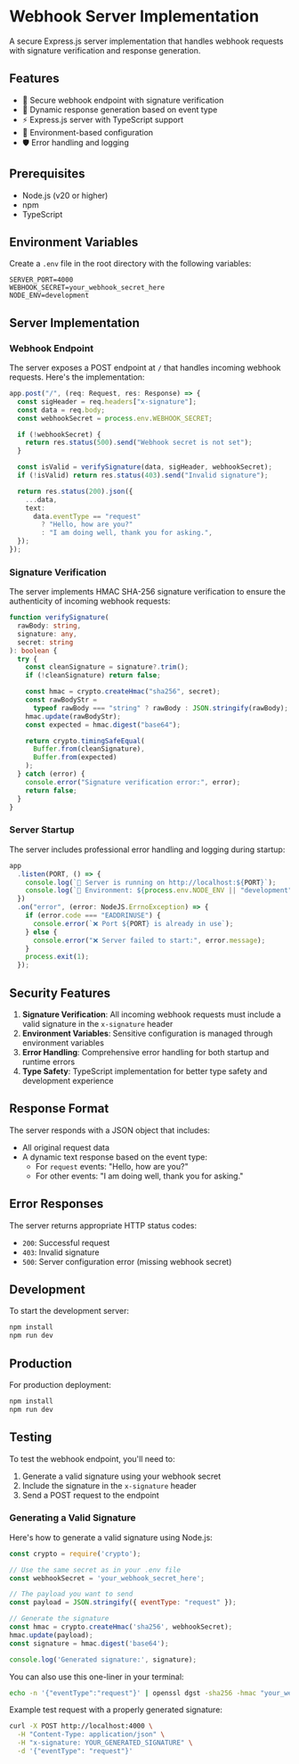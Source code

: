 # Webhook Server Implementation

A secure Express.js server implementation that handles webhook requests with signature verification and response generation.

## Features

- 🔐 Secure webhook endpoint with signature verification
- 🔄 Dynamic response generation based on event type
- ⚡ Express.js server with TypeScript support
- 🔑 Environment-based configuration
- 🛡️ Error handling and logging

## Prerequisites

- Node.js (v20 or higher)
- npm
- TypeScript

## Environment Variables

Create a `.env` file in the root directory with the following variables:

```env
SERVER_PORT=4000
WEBHOOK_SECRET=your_webhook_secret_here
NODE_ENV=development
```

## Server Implementation

### Webhook Endpoint

The server exposes a POST endpoint at `/` that handles incoming webhook requests. Here's the implementation:

```typescript
app.post("/", (req: Request, res: Response) => {
  const sigHeader = req.headers["x-signature"];
  const data = req.body;
  const webhookSecret = process.env.WEBHOOK_SECRET;

  if (!webhookSecret) {
    return res.status(500).send("Webhook secret is not set");
  }

  const isValid = verifySignature(data, sigHeader, webhookSecret);
  if (!isValid) return res.status(403).send("Invalid signature");

  return res.status(200).json({
    ...data,
    text:
      data.eventType == "request"
        ? "Hello, how are you?"
        : "I am doing well, thank you for asking.",
  });
});
```

### Signature Verification

The server implements HMAC SHA-256 signature verification to ensure the authenticity of incoming webhook requests:

```typescript
function verifySignature(
  rawBody: string,
  signature: any,
  secret: string
): boolean {
  try {
    const cleanSignature = signature?.trim();
    if (!cleanSignature) return false;

    const hmac = crypto.createHmac("sha256", secret);
    const rawBodyStr =
      typeof rawBody === "string" ? rawBody : JSON.stringify(rawBody);
    hmac.update(rawBodyStr);
    const expected = hmac.digest("base64");

    return crypto.timingSafeEqual(
      Buffer.from(cleanSignature),
      Buffer.from(expected)
    );
  } catch (error) {
    console.error("Signature verification error:", error);
    return false;
  }
}
```

### Server Startup

The server includes professional error handling and logging during startup:

```typescript
app
  .listen(PORT, () => {
    console.log(`🚀 Server is running on http://localhost:${PORT}`);
    console.log(`📝 Environment: ${process.env.NODE_ENV || "development"}`);
  })
  .on("error", (error: NodeJS.ErrnoException) => {
    if (error.code === "EADDRINUSE") {
      console.error(`❌ Port ${PORT} is already in use`);
    } else {
      console.error("❌ Server failed to start:", error.message);
    }
    process.exit(1);
  });
```

## Security Features

1. **Signature Verification**: All incoming webhook requests must include a valid signature in the `x-signature` header
2. **Environment Variables**: Sensitive configuration is managed through environment variables
3. **Error Handling**: Comprehensive error handling for both startup and runtime errors
4. **Type Safety**: TypeScript implementation for better type safety and development experience

## Response Format

The server responds with a JSON object that includes:

- All original request data
- A dynamic text response based on the event type:
  - For `request` events: "Hello, how are you?"
  - For other events: "I am doing well, thank you for asking."

## Error Responses

The server returns appropriate HTTP status codes:

- `200`: Successful request
- `403`: Invalid signature
- `500`: Server configuration error (missing webhook secret)

## Development

To start the development server:

```bash
npm install
npm run dev
```

## Production

For production deployment:

```bash
npm install
npm run dev
```

## Testing

To test the webhook endpoint, you'll need to:

1. Generate a valid signature using your webhook secret
2. Include the signature in the `x-signature` header
3. Send a POST request to the endpoint

### Generating a Valid Signature

Here's how to generate a valid signature using Node.js:

```javascript
const crypto = require('crypto');

// Use the same secret as in your .env file
const webhookSecret = 'your_webhook_secret_here';

// The payload you want to send
const payload = JSON.stringify({ eventType: "request" });

// Generate the signature
const hmac = crypto.createHmac('sha256', webhookSecret);
hmac.update(payload);
const signature = hmac.digest('base64');

console.log('Generated signature:', signature);
```

You can also use this one-liner in your terminal:

```bash
echo -n '{"eventType":"request"}' | openssl dgst -sha256 -hmac "your_webhook_secret_here" -binary | base64
```

Example test request with a properly generated signature:

```bash
curl -X POST http://localhost:4000 \
  -H "Content-Type: application/json" \
  -H "x-signature: YOUR_GENERATED_SIGNATURE" \
  -d '{"eventType": "request"}'
```
